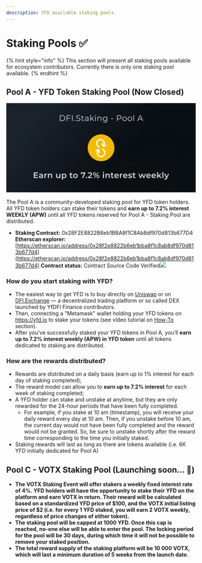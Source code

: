 ```yaml
---
description: YFD available staking pools.
---
```


# Staking Pools ✅

{% hint style="info" %}
This section will present all staking pools available for ecosystem contributors. Currently there is only one staking pool available.
{% endhint %}

## Pool A - YFD Token Staking Pool \(Now Closed\)

![](../.gitbook/assets/staking-pool-cover-poola.jpg)

The Pool A is a community-developed staking pool for YFD token holders. All YFD token holders can stake their tokens and **earn up to 7.2% interest WEEKLY \(APW\)** until all YFD tokens reserved for Pool A - Staking Pool are distributed.

* **Staking Contract:** 0x28F2E8822B6eb1BBA8f1C8Ab8df970d813b677D4 **Etherscan explorer:** [https://etherscan.io/address/0x28f2e8822b6eb1bba8f1c8ab8df970d813b677d4](https://etherscan.io/address/0x28f2e8822b6eb1bba8f1c8ab8df970d813b677d4) **Contract status:**  Contract Source Code Verified![](https://bitcoin-ev.org/s/done.svg) 

### How do you start staking with YFD?

* The easiest way to get YFD is to buy directly on [Uniswap](https://app.uniswap.org/#/swap?inputCurrency=ETH&outputCurrency=0x4f4f0ef7978737ce928bff395529161b44e27ad9) or on [DFI.Exchange](https://dfi.exchange) — a decentralized trading platform or so called DEX launched by YfDFI Finance contributors.
* Then, connecting a "Metamask" wallet holding your YFD tokens on https://yfd.io to stake your tokens \(see video tutorial on [How-To](../) section\).
* After you’ve successfully staked your YFD tokens in Pool A, you’ll **earn up to 7.2% interest weekly \(APW\) in YFD token** until all tokens dedicated to staking are distributed.

### How are the rewards distributed?

* Rewards are distributed on a daily basis \(earn up to 1% interest for each day of staking completed\);
* The reward model can allow you to **earn up to 7.2% interest** for each week of staking completed;
* A YFD holder can stake and unstake at anytime, but they are only rewarded for the 24-hour periods that have been fully completed.
  * For example, if you stake at 10 am \(timestamp\), you will receive your daily reward every day at 10 am. Then, if you unstake before 10 am, the current day would not have been fully completed and the reward would not be granted. So, be sure to unstake shortly after the reward time corresponding to the time you initially staked.
* Staking rewards will last as long as there are tokens available \(i.e. 6K YFD initially dedicated for Pool A\)  

## Pool C - VOTX Staking Pool **\(Launching soon… 🔄\)**

* **The VOTX Staking Event will offer stakers a weekly fixed interest rate of 4%. YFD holders will have the opportunity to stake their YFD on the platform and earn VOTX in return. Their reward will be calculated based on a standardized YFD price of $100, and the VOTX initial listing price of $2 \(i.e. for every 1 YFD staked, you will earn 2 VOTX weekly, regardless of price changes of either token\).** 
* **The staking pool will be capped at 1000 YFD. Once this cap is reached, no-one else will be able to enter the pool. The locking period for the pool will be 30 days, during which time it will not be possible to remove your staked position.** 
* **The total reward supply of the staking platform will be 10 000 VOTX, which will last a minimum duration of 5 weeks from the launch date.**









